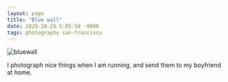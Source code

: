 ```yaml
---
layout: page
title: "Blue wall"
date: 2020-10-29 5:05:50 -0000
tags: photography san-francisco
---
```

![bluewall](https://worldspiritsockpuppet.com/assets/bluewall.jpg)

I photograph nice things when I am running, and send them to my boyfriend at home.
